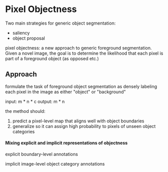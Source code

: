 # Pixel Objectness

Two main strategies for generic object segmentation:

- saliency
- object proposal

pixel objectness: a new approach to generic foreground segmentation. Given a novel image, the goal is to determine the likelihood that each pixel is part of a foreground object (as opposed etc.)

## Approach

formulate the task of foreground object segmentation as densely labeling each pixel in the image as either "object" or "background"

input: m * n * c                  output: m * n

the method should: 

1. predict a pixel-level map that aligns well with object boundaries
2. generalize so it can assign high probability to pixels of unseen object categories

#### Mixing explicit and implicit representations of objectness

explicit boundary-level annotations

implicit image-level object category annotations